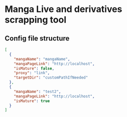 # Manga Live and derivatives scrapping tool

## Config file structure

```json
[
  {
    "mangaName": "mangaName",
    "mangaPageLink": "http://localhost", 
    "isMature": false, 
    "proxy": "link",
    "targetDir": "customPathIfNeeded"
  },
  {
    "mangaName": "test2",
    "mangaPageLink": "http://localhost",
    "isMature": true
  }
]
```